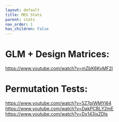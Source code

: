 ```yaml
---
layout: default
title: MEG Stats
parent: stats
nav_order: 1
has_children: False
---
```



# GLM + Design Matrices:

https://www.youtube.com/watch?v=mZbK6KvMF2I


# Permutation Tests:
https://www.youtube.com/watch?v=5Z7pIWMYi64
https://www.youtube.com/watch?v=DakPCBLY2mE
https://www.youtube.com/watch?v=Dx143jsZDIs
